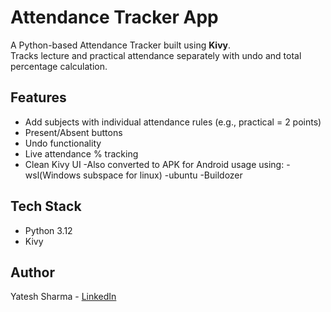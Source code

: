 # Attendance Tracker App

A Python-based Attendance Tracker built using **Kivy**.  
Tracks lecture and practical attendance separately with undo and total percentage calculation.

## Features
- Add subjects with individual attendance rules (e.g., practical = 2 points)
- Present/Absent buttons
- Undo functionality
- Live attendance % tracking
- Clean Kivy UI
-Also converted to APK for Android usage using:
   -wsl(Windows subspace for linux)
   -ubuntu
   -Buildozer

## Tech Stack
- Python 3.12
- Kivy

## Author
Yatesh Sharma - [LinkedIn](https://www.linkedin.com/in/yatesh-sharma/)
